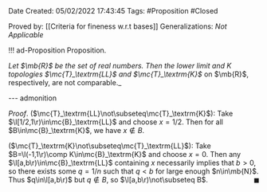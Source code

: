<br />
<br />

Date Created: 05/02/2022 17:43:45
Tags: #Proposition #Closed 

Proved by: [[Criteria for fineness w.r.t bases]]
Generalizations: _Not Applicable_

!!! ad-Proposition Proposition.

__Let $\mb{R}$ be the set of real numbers. Then the lower limit and $K$ topologies_ $\mc{T}_\textrm{LL}$ _and_ $\mc{T}_\textrm{K}$_ on $\mb{R}$, respectively, are not comparable._


--- admonition

_Proof_. ($\mc{T}_\textrm{LL}\not\subseteq\mc{T}_\textrm{K}$): Take $\l[1/2,1\r)\in\mc{B}_\textrm{LL}$ and choose $x=1/2$. Then for all $B\in\mc{B}_\textrm{K}$, we have $x\not\in B$.

($\mc{T}_\textrm{K}\not\subseteq\mc{T}_\textrm{LL}$): Take $B=\l(-1,1\r)\comp K\in\mc{B}_\textrm{K}$ and choose $x=0$. Then any $\l[a,b\r)\in\mc{B}_\textrm{LL}$ containing $x$ necessarily implies that $b>0$, so there exists some $q=1/n$ such that $q<b$ for large enough $n\in\mb{N}$. Thus $q\in\l[a,b\r)$ but $q\not\in B$, so $\l[a,b\r)\not\subseteq B$.<span style="float:right;">$\blacksquare$</span>
